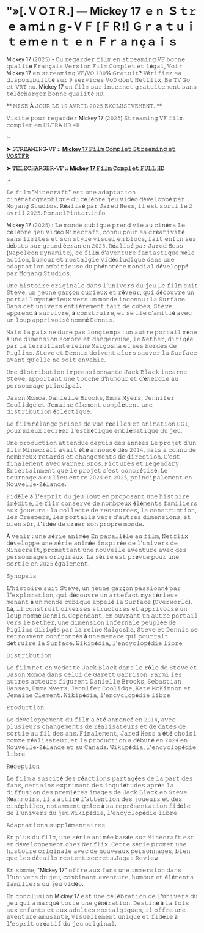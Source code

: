 # "»[.ＶＯ𝙸Ｒ.] — Mickey 17 ｅｎ Ｓｔ𝚛ｅａｍ𝚒ｎｇ-ＶＦ [ＦＲ!] Ｇｒａｔｕｉｔｅｍｅｎｔ ｅｎ Ｆｒａｎçａｉｓ
Mickey 17 (𝟸𝟶𝟸𝟻) - 𝙾𝚞 𝚛𝚎𝚐𝚊𝚛𝚍𝚎𝚛 𝚏𝚒𝚕𝚖 𝚎𝚗 𝚜𝚝𝚛𝚎𝚊𝚖𝚒𝚗𝚐 𝚅𝙵 𝚋𝚘𝚗𝚗𝚎 𝚚𝚞𝚊𝚕𝚒𝚝é 𝙵𝚛𝚊𝚗ç𝚊𝚒𝚜 𝚅𝚎𝚛𝚜𝚒𝚘𝚗 𝙵𝚒𝚕𝚖 𝙲𝚘𝚖𝚙𝚕𝚎𝚝 𝚎𝚝 𝚕é𝚐𝚊𝚕, 𝚅𝚘𝚒𝚛 Mickey 17 𝚎𝚗 𝚜𝚝𝚛𝚎𝚊𝚖𝚒𝚗𝚐 𝚅𝙵/𝚅𝙾 𝟷𝟶𝟶% 𝙶𝚛𝚊𝚝𝚞𝚒𝚝? 𝚅é𝚛𝚒𝚏𝚒𝚎𝚣 𝚜𝚊 𝚍𝚒𝚜𝚙𝚘𝚗𝚒𝚋𝚒𝚕𝚒𝚝é 𝚜𝚞𝚛 𝟿 𝚜𝚎𝚛𝚟𝚒𝚌𝚎𝚜 𝚅𝚘𝙳 𝚍𝚘𝚗𝚝 𝙽𝚎𝚝𝚏𝚕𝚒𝚡, 𝙱𝚎 𝚃𝚅 𝙶𝚘 𝚎𝚝 𝚅𝚁𝚃 𝚗𝚞. Mickey 17 𝚞𝚗 𝚏𝚒𝚕𝚖 𝚜𝚞𝚛 𝚒𝚗𝚝𝚎𝚛𝚗𝚎𝚝 𝚐𝚛𝚊𝚝𝚞𝚒𝚝𝚎𝚖𝚎𝚗𝚝 𝚜𝚊𝚗𝚜 𝚝é𝚕é𝚌𝚑𝚊𝚛𝚐𝚎𝚛 𝚋𝚘𝚗𝚗𝚎 𝚚𝚞𝚊𝚕𝚒𝚝é 𝙷𝙳.

** 𝙼𝙸𝚂𝙴 À 𝙹𝙾𝚄𝚁 𝙻𝙴 𝟷𝟶 𝙰𝚅𝚁𝙸𝙻 𝟸𝟶𝟸𝟻 𝙴𝚇𝙲𝙻𝚄𝚂𝙸𝚅𝙴𝙼𝙴𝙽𝚃. **

𝚅𝚒𝚜𝚒𝚝𝚎 𝚙𝚘𝚞𝚛 𝚛𝚎𝚐𝚊𝚛𝚍𝚎𝚛 Mickey 17 (𝟸𝟶𝟸𝟻) 𝚂𝚝𝚛𝚎𝚊𝚖𝚒𝚗𝚐 𝚅𝙵 𝚏𝚒𝚕𝚖 𝚌𝚘𝚖𝚙𝚕𝚎𝚝 𝚎𝚗 𝚄𝙻𝚃𝚁𝙰 𝙷𝙳 𝟺𝙺

:-

**➤ 𝚂𝚃𝚁𝙴𝙰𝙼𝙸𝙽𝙶-𝚅𝙵 :: [Mickey 17 𝙵𝚒𝚕𝚖 𝙲𝚘𝚖𝚙𝚕𝚎𝚝 𝚂𝚝𝚛𝚎𝚊𝚖𝚒𝚗𝚐 𝚎𝚝 𝚅𝙾𝚂𝚃𝙵𝚁](https://tinyurl.com/29cxfn5j)**

**➤ 𝚃𝙴𝙻𝙴𝙲𝙷𝙰𝚁𝙶𝙴𝚁-𝚅𝙵 :: [Mickey 17 𝙵𝚒𝚕𝚖 𝙲𝚘𝚖𝚙𝚕𝚎𝚝 𝙵𝚄𝙻𝙻 𝙷𝙳](https://tinyurl.com/29cxfn5j)**

:-

𝙻𝚎 𝚏𝚒𝚕𝚖 "𝙼𝚒𝚗𝚎𝚌𝚛𝚊𝚏𝚝" 𝚎𝚜𝚝 𝚞𝚗𝚎 𝚊𝚍𝚊𝚙𝚝𝚊𝚝𝚒𝚘𝚗 𝚌𝚒𝚗é𝚖𝚊𝚝𝚘𝚐𝚛𝚊𝚙𝚑𝚒𝚚𝚞𝚎 𝚍𝚞 𝚌é𝚕è𝚋𝚛𝚎 𝚓𝚎𝚞 𝚟𝚒𝚍é𝚘 𝚍é𝚟𝚎𝚕𝚘𝚙𝚙é 𝚙𝚊𝚛 𝙼𝚘𝚓𝚊𝚗𝚐 𝚂𝚝𝚞𝚍𝚒𝚘𝚜. 𝚁é𝚊𝚕𝚒𝚜é 𝚙𝚊𝚛 𝙹𝚊𝚛𝚎𝚍 𝙷𝚎𝚜𝚜, 𝚒𝚕 𝚎𝚜𝚝 𝚜𝚘𝚛𝚝𝚒 𝚕𝚎 𝟸 𝚊𝚟𝚛𝚒𝚕 𝟸𝟶𝟸𝟻. ​𝙿𝚘𝚗𝚜𝚎𝚕𝙿𝚒𝚗𝚝𝚊𝚛.𝚒𝚗𝚏𝚘

Mickey 17 (𝟸𝟶𝟸𝟻) : 𝙻𝚎 𝚖𝚘𝚗𝚍𝚎 𝚌𝚞𝚋𝚒𝚚𝚞𝚎 𝚙𝚛𝚎𝚗𝚍 𝚟𝚒𝚎 𝚊𝚞 𝚌𝚒𝚗é𝚖𝚊 𝙻𝚎 𝚌é𝚕è𝚋𝚛𝚎 𝚓𝚎𝚞 𝚟𝚒𝚍é𝚘 𝙼𝚒𝚗𝚎𝚌𝚛𝚊𝚏𝚝, 𝚌𝚘𝚗𝚗𝚞 𝚙𝚘𝚞𝚛 𝚜𝚊 𝚌𝚛é𝚊𝚝𝚒𝚟𝚒𝚝é 𝚜𝚊𝚗𝚜 𝚕𝚒𝚖𝚒𝚝𝚎𝚜 𝚎𝚝 𝚜𝚘𝚗 𝚜𝚝𝚢𝚕𝚎 𝚟𝚒𝚜𝚞𝚎𝚕 𝚎𝚗 𝚋𝚕𝚘𝚌𝚜, 𝚏𝚊𝚒𝚝 𝚎𝚗𝚏𝚒𝚗 𝚜𝚎𝚜 𝚍é𝚋𝚞𝚝𝚜 𝚜𝚞𝚛 𝚐𝚛𝚊𝚗𝚍 é𝚌𝚛𝚊𝚗 𝚎𝚗 𝟸𝟶𝟸𝟻. 𝚁é𝚊𝚕𝚒𝚜é 𝚙𝚊𝚛 𝙹𝚊𝚛𝚎𝚍 𝙷𝚎𝚜𝚜 (𝙽𝚊𝚙𝚘𝚕𝚎𝚘𝚗 𝙳𝚢𝚗𝚊𝚖𝚒𝚝𝚎), 𝚌𝚎 𝚏𝚒𝚕𝚖 𝚍’𝚊𝚟𝚎𝚗𝚝𝚞𝚛𝚎 𝚏𝚊𝚗𝚝𝚊𝚜𝚝𝚒𝚚𝚞𝚎 𝚖ê𝚕𝚎 𝚊𝚌𝚝𝚒𝚘𝚗, 𝚑𝚞𝚖𝚘𝚞𝚛 𝚎𝚝 𝚗𝚘𝚜𝚝𝚊𝚕𝚐𝚒𝚎 𝚟𝚒𝚍é𝚘𝚕𝚞𝚍𝚒𝚚𝚞𝚎 𝚍𝚊𝚗𝚜 𝚞𝚗𝚎 𝚊𝚍𝚊𝚙𝚝𝚊𝚝𝚒𝚘𝚗 𝚊𝚖𝚋𝚒𝚝𝚒𝚎𝚞𝚜𝚎 𝚍𝚞 𝚙𝚑é𝚗𝚘𝚖è𝚗𝚎 𝚖𝚘𝚗𝚍𝚒𝚊𝚕 𝚍é𝚟𝚎𝚕𝚘𝚙𝚙é 𝚙𝚊𝚛 𝙼𝚘𝚓𝚊𝚗𝚐 𝚂𝚝𝚞𝚍𝚒𝚘𝚜.

𝚄𝚗𝚎 𝚑𝚒𝚜𝚝𝚘𝚒𝚛𝚎 𝚘𝚛𝚒𝚐𝚒𝚗𝚊𝚕𝚎 𝚍𝚊𝚗𝚜 𝚕’𝚞𝚗𝚒𝚟𝚎𝚛𝚜 𝚍𝚞 𝚓𝚎𝚞 𝙻𝚎 𝚏𝚒𝚕𝚖 𝚜𝚞𝚒𝚝 𝚂𝚝𝚎𝚟𝚎, 𝚞𝚗 𝚓𝚎𝚞𝚗𝚎 𝚐𝚊𝚛ç𝚘𝚗 𝚌𝚞𝚛𝚒𝚎𝚞𝚡 𝚎𝚝 𝚛ê𝚟𝚎𝚞𝚛, 𝚚𝚞𝚒 𝚍é𝚌𝚘𝚞𝚟𝚛𝚎 𝚞𝚗 𝚙𝚘𝚛𝚝𝚊𝚒𝚕 𝚖𝚢𝚜𝚝é𝚛𝚒𝚎𝚞𝚡 𝚟𝚎𝚛𝚜 𝚞𝚗 𝚖𝚘𝚗𝚍𝚎 𝚒𝚗𝚌𝚘𝚗𝚗𝚞 : 𝚕𝚊 𝚂𝚞𝚛𝚏𝚊𝚌𝚎. 𝙳𝚊𝚗𝚜 𝚌𝚎𝚝 𝚞𝚗𝚒𝚟𝚎𝚛𝚜 𝚎𝚗𝚝𝚒è𝚛𝚎𝚖𝚎𝚗𝚝 𝚏𝚊𝚒𝚝 𝚍𝚎 𝚌𝚞𝚋𝚎𝚜, 𝚂𝚝𝚎𝚟𝚎 𝚊𝚙𝚙𝚛𝚎𝚗𝚍 à 𝚜𝚞𝚛𝚟𝚒𝚟𝚛𝚎, à 𝚌𝚘𝚗𝚜𝚝𝚛𝚞𝚒𝚛𝚎, 𝚎𝚝 𝚜𝚎 𝚕𝚒𝚎 𝚍’𝚊𝚖𝚒𝚝𝚒é 𝚊𝚟𝚎𝚌 𝚞𝚗 𝚕𝚘𝚞𝚙 𝚊𝚙𝚙𝚛𝚒𝚟𝚘𝚒𝚜é 𝚗𝚘𝚖𝚖é 𝙳𝚎𝚗𝚗𝚒𝚜.

𝙼𝚊𝚒𝚜 𝚕𝚊 𝚙𝚊𝚒𝚡 𝚗𝚎 𝚍𝚞𝚛𝚎 𝚙𝚊𝚜 𝚕𝚘𝚗𝚐𝚝𝚎𝚖𝚙𝚜 : 𝚞𝚗 𝚊𝚞𝚝𝚛𝚎 𝚙𝚘𝚛𝚝𝚊𝚒𝚕 𝚖è𝚗𝚎 à 𝚞𝚗𝚎 𝚍𝚒𝚖𝚎𝚗𝚜𝚒𝚘𝚗 𝚜𝚘𝚖𝚋𝚛𝚎 𝚎𝚝 𝚍𝚊𝚗𝚐𝚎𝚛𝚎𝚞𝚜𝚎, 𝚕𝚎 𝙽𝚎𝚝𝚑𝚎𝚛, 𝚍𝚒𝚛𝚒𝚐é𝚎 𝚙𝚊𝚛 𝚕𝚊 𝚝𝚎𝚛𝚛𝚒𝚏𝚒𝚊𝚗𝚝𝚎 𝚛𝚎𝚒𝚗𝚎 𝙼𝚊𝚕𝚐𝚘𝚜𝚑𝚊 𝚎𝚝 𝚜𝚎𝚜 𝚑𝚘𝚛𝚍𝚎𝚜 𝚍𝚎 𝙿𝚒𝚐𝚕𝚒𝚗𝚜. 𝚂𝚝𝚎𝚟𝚎 𝚎𝚝 𝙳𝚎𝚗𝚗𝚒𝚜 𝚍𝚘𝚒𝚟𝚎𝚗𝚝 𝚊𝚕𝚘𝚛𝚜 𝚜𝚊𝚞𝚟𝚎𝚛 𝚕𝚊 𝚂𝚞𝚛𝚏𝚊𝚌𝚎 𝚊𝚟𝚊𝚗𝚝 𝚚𝚞’𝚎𝚕𝚕𝚎 𝚗𝚎 𝚜𝚘𝚒𝚝 𝚎𝚗𝚟𝚊𝚑𝚒𝚎.

𝚄𝚗𝚎 𝚍𝚒𝚜𝚝𝚛𝚒𝚋𝚞𝚝𝚒𝚘𝚗 𝚒𝚖𝚙𝚛𝚎𝚜𝚜𝚒𝚘𝚗𝚗𝚊𝚗𝚝𝚎 𝙹𝚊𝚌𝚔 𝙱𝚕𝚊𝚌𝚔 𝚒𝚗𝚌𝚊𝚛𝚗𝚎 𝚂𝚝𝚎𝚟𝚎, 𝚊𝚙𝚙𝚘𝚛𝚝𝚊𝚗𝚝 𝚞𝚗𝚎 𝚝𝚘𝚞𝚌𝚑𝚎 𝚍’𝚑𝚞𝚖𝚘𝚞𝚛 𝚎𝚝 𝚍’é𝚗𝚎𝚛𝚐𝚒𝚎 𝚊𝚞 𝚙𝚎𝚛𝚜𝚘𝚗𝚗𝚊𝚐𝚎 𝚙𝚛𝚒𝚗𝚌𝚒𝚙𝚊𝚕.

𝙹𝚊𝚜𝚘𝚗 𝙼𝚘𝚖𝚘𝚊, 𝙳𝚊𝚗𝚒𝚎𝚕𝚕𝚎 𝙱𝚛𝚘𝚘𝚔𝚜, 𝙴𝚖𝚖𝚊 𝙼𝚢𝚎𝚛𝚜, 𝙹𝚎𝚗𝚗𝚒𝚏𝚎𝚛 𝙲𝚘𝚘𝚕𝚒𝚍𝚐𝚎 𝚎𝚝 𝙹𝚎𝚖𝚊𝚒𝚗𝚎 𝙲𝚕𝚎𝚖𝚎𝚗𝚝 𝚌𝚘𝚖𝚙𝚕è𝚝𝚎𝚗𝚝 𝚞𝚗𝚎 𝚍𝚒𝚜𝚝𝚛𝚒𝚋𝚞𝚝𝚒𝚘𝚗 é𝚌𝚕𝚎𝚌𝚝𝚒𝚚𝚞𝚎.

𝙻𝚎 𝚏𝚒𝚕𝚖 𝚖é𝚕𝚊𝚗𝚐𝚎 𝚙𝚛𝚒𝚜𝚎𝚜 𝚍𝚎 𝚟𝚞𝚎 𝚛é𝚎𝚕𝚕𝚎𝚜 𝚎𝚝 𝚊𝚗𝚒𝚖𝚊𝚝𝚒𝚘𝚗 𝙲𝙶𝙸, 𝚙𝚘𝚞𝚛 𝚖𝚒𝚎𝚞𝚡 𝚛𝚎𝚌𝚛é𝚎𝚛 𝚕’𝚎𝚜𝚝𝚑é𝚝𝚒𝚚𝚞𝚎 𝚎𝚖𝚋𝚕é𝚖𝚊𝚝𝚒𝚚𝚞𝚎 𝚍𝚞 𝚓𝚎𝚞.

𝚄𝚗𝚎 𝚙𝚛𝚘𝚍𝚞𝚌𝚝𝚒𝚘𝚗 𝚊𝚝𝚝𝚎𝚗𝚍𝚞𝚎 𝚍𝚎𝚙𝚞𝚒𝚜 𝚍𝚎𝚜 𝚊𝚗𝚗é𝚎𝚜 𝙻𝚎 𝚙𝚛𝚘𝚓𝚎𝚝 𝚍’𝚞𝚗 𝚏𝚒𝚕𝚖 𝙼𝚒𝚗𝚎𝚌𝚛𝚊𝚏𝚝 𝚊𝚟𝚊𝚒𝚝 é𝚝é 𝚊𝚗𝚗𝚘𝚗𝚌é 𝚍è𝚜 𝟸𝟶𝟷𝟺, 𝚖𝚊𝚒𝚜 𝚊 𝚌𝚘𝚗𝚗𝚞 𝚍𝚎 𝚗𝚘𝚖𝚋𝚛𝚎𝚞𝚡 𝚛𝚎𝚝𝚊𝚛𝚍𝚜 𝚎𝚝 𝚌𝚑𝚊𝚗𝚐𝚎𝚖𝚎𝚗𝚝𝚜 𝚍𝚎 𝚍𝚒𝚛𝚎𝚌𝚝𝚒𝚘𝚗. 𝙲’𝚎𝚜𝚝 𝚏𝚒𝚗𝚊𝚕𝚎𝚖𝚎𝚗𝚝 𝚊𝚟𝚎𝚌 𝚆𝚊𝚛𝚗𝚎𝚛 𝙱𝚛𝚘𝚜. 𝙿𝚒𝚌𝚝𝚞𝚛𝚎𝚜 𝚎𝚝 𝙻𝚎𝚐𝚎𝚗𝚍𝚊𝚛𝚢 𝙴𝚗𝚝𝚎𝚛𝚝𝚊𝚒𝚗𝚖𝚎𝚗𝚝 𝚚𝚞𝚎 𝚕𝚎 𝚙𝚛𝚘𝚓𝚎𝚝 𝚜’𝚎𝚜𝚝 𝚌𝚘𝚗𝚌𝚛é𝚝𝚒𝚜é. 𝙻𝚎 𝚝𝚘𝚞𝚛𝚗𝚊𝚐𝚎 𝚊 𝚎𝚞 𝚕𝚒𝚎𝚞 𝚎𝚗𝚝𝚛𝚎 𝟸𝟶𝟸𝟺 𝚎𝚝 𝟸𝟶𝟸𝟻, 𝚙𝚛𝚒𝚗𝚌𝚒𝚙𝚊𝚕𝚎𝚖𝚎𝚗𝚝 𝚎𝚗 𝙽𝚘𝚞𝚟𝚎𝚕𝚕𝚎-𝚉é𝚕𝚊𝚗𝚍𝚎.

𝙵𝚒𝚍è𝚕𝚎 à 𝚕’𝚎𝚜𝚙𝚛𝚒𝚝 𝚍𝚞 𝚓𝚎𝚞 𝚃𝚘𝚞𝚝 𝚎𝚗 𝚙𝚛𝚘𝚙𝚘𝚜𝚊𝚗𝚝 𝚞𝚗𝚎 𝚑𝚒𝚜𝚝𝚘𝚒𝚛𝚎 𝚒𝚗é𝚍𝚒𝚝𝚎, 𝚕𝚎 𝚏𝚒𝚕𝚖 𝚌𝚘𝚗𝚜𝚎𝚛𝚟𝚎 𝚍𝚎 𝚗𝚘𝚖𝚋𝚛𝚎𝚞𝚡 é𝚕é𝚖𝚎𝚗𝚝𝚜 𝚏𝚊𝚖𝚒𝚕𝚒𝚎𝚛𝚜 𝚊𝚞𝚡 𝚓𝚘𝚞𝚎𝚞𝚛𝚜 : 𝚕𝚊 𝚌𝚘𝚕𝚕𝚎𝚌𝚝𝚎 𝚍𝚎 𝚛𝚎𝚜𝚜𝚘𝚞𝚛𝚌𝚎𝚜, 𝚕𝚊 𝚌𝚘𝚗𝚜𝚝𝚛𝚞𝚌𝚝𝚒𝚘𝚗, 𝚕𝚎𝚜 𝙲𝚛𝚎𝚎𝚙𝚎𝚛𝚜, 𝚕𝚎𝚜 𝚙𝚘𝚛𝚝𝚊𝚒𝚕𝚜 𝚟𝚎𝚛𝚜 𝚍’𝚊𝚞𝚝𝚛𝚎𝚜 𝚍𝚒𝚖𝚎𝚗𝚜𝚒𝚘𝚗𝚜, 𝚎𝚝 𝚋𝚒𝚎𝚗 𝚜û𝚛, 𝚕’𝚒𝚍é𝚎 𝚍𝚎 𝚌𝚛é𝚎𝚛 𝚜𝚘𝚗 𝚙𝚛𝚘𝚙𝚛𝚎 𝚖𝚘𝚗𝚍𝚎.

À 𝚟𝚎𝚗𝚒𝚛 : 𝚞𝚗𝚎 𝚜é𝚛𝚒𝚎 𝚊𝚗𝚒𝚖é𝚎 𝙴𝚗 𝚙𝚊𝚛𝚊𝚕𝚕è𝚕𝚎 𝚊𝚞 𝚏𝚒𝚕𝚖, 𝙽𝚎𝚝𝚏𝚕𝚒𝚡 𝚍é𝚟𝚎𝚕𝚘𝚙𝚙𝚎 𝚞𝚗𝚎 𝚜é𝚛𝚒𝚎 𝚊𝚗𝚒𝚖é𝚎 𝚒𝚗𝚜𝚙𝚒𝚛é𝚎 𝚍𝚎 𝚕’𝚞𝚗𝚒𝚟𝚎𝚛𝚜 𝚍𝚎 𝙼𝚒𝚗𝚎𝚌𝚛𝚊𝚏𝚝, 𝚙𝚛𝚘𝚖𝚎𝚝𝚝𝚊𝚗𝚝 𝚞𝚗𝚎 𝚗𝚘𝚞𝚟𝚎𝚕𝚕𝚎 𝚊𝚟𝚎𝚗𝚝𝚞𝚛𝚎 𝚊𝚟𝚎𝚌 𝚍𝚎𝚜 𝚙𝚎𝚛𝚜𝚘𝚗𝚗𝚊𝚐𝚎𝚜 𝚘𝚛𝚒𝚐𝚒𝚗𝚊𝚞𝚡. 𝙻𝚊 𝚜é𝚛𝚒𝚎 𝚎𝚜𝚝 𝚙𝚛é𝚟𝚞𝚎 𝚙𝚘𝚞𝚛 𝚞𝚗𝚎 𝚜𝚘𝚛𝚝𝚒𝚎 𝚎𝚗 𝟸𝟶𝟸𝟻 é𝚐𝚊𝚕𝚎𝚖𝚎𝚗𝚝.

𝚂𝚢𝚗𝚘𝚙𝚜𝚒𝚜

𝙻'𝚑𝚒𝚜𝚝𝚘𝚒𝚛𝚎 𝚜𝚞𝚒𝚝 𝚂𝚝𝚎𝚟𝚎, 𝚞𝚗 𝚓𝚎𝚞𝚗𝚎 𝚐𝚊𝚛ç𝚘𝚗 𝚙𝚊𝚜𝚜𝚒𝚘𝚗𝚗é 𝚙𝚊𝚛 𝚕'𝚎𝚡𝚙𝚕𝚘𝚛𝚊𝚝𝚒𝚘𝚗, 𝚚𝚞𝚒 𝚍é𝚌𝚘𝚞𝚟𝚛𝚎 𝚞𝚗 𝚊𝚛𝚝𝚎𝚏𝚊𝚌𝚝 𝚖𝚢𝚜𝚝é𝚛𝚒𝚎𝚞𝚡 𝚖𝚎𝚗𝚊𝚗𝚝 à 𝚞𝚗 𝚖𝚘𝚗𝚍𝚎 𝚌𝚞𝚋𝚒𝚚𝚞𝚎 𝚊𝚙𝚙𝚎𝚕é 𝚕𝚊 𝚂𝚞𝚛𝚏𝚊𝚌𝚎 (𝙾𝚟𝚎𝚛𝚠𝚘𝚛𝚕𝚍). 𝙻à, 𝚒𝚕 𝚌𝚘𝚗𝚜𝚝𝚛𝚞𝚒𝚝 𝚍𝚒𝚟𝚎𝚛𝚜𝚎𝚜 𝚜𝚝𝚛𝚞𝚌𝚝𝚞𝚛𝚎𝚜 𝚎𝚝 𝚊𝚙𝚙𝚛𝚒𝚟𝚘𝚒𝚜𝚎 𝚞𝚗 𝚕𝚘𝚞𝚙 𝚗𝚘𝚖𝚖é 𝙳𝚎𝚗𝚗𝚒𝚜. 𝙲𝚎𝚙𝚎𝚗𝚍𝚊𝚗𝚝, 𝚎𝚗 𝚘𝚞𝚟𝚛𝚊𝚗𝚝 𝚞𝚗 𝚊𝚞𝚝𝚛𝚎 𝚙𝚘𝚛𝚝𝚊𝚒𝚕 𝚟𝚎𝚛𝚜 𝚕𝚎 𝙽𝚎𝚝𝚑𝚎𝚛, 𝚞𝚗𝚎 𝚍𝚒𝚖𝚎𝚗𝚜𝚒𝚘𝚗 𝚒𝚗𝚏𝚎𝚛𝚗𝚊𝚕𝚎 𝚙𝚎𝚞𝚙𝚕é𝚎 𝚍𝚎 𝙿𝚒𝚐𝚕𝚒𝚗𝚜 𝚍𝚒𝚛𝚒𝚐é𝚜 𝚙𝚊𝚛 𝚕𝚊 𝚛𝚎𝚒𝚗𝚎 𝙼𝚊𝚕𝚐𝚘𝚜𝚑𝚊, 𝚂𝚝𝚎𝚟𝚎 𝚎𝚝 𝙳𝚎𝚗𝚗𝚒𝚜 𝚜𝚎 𝚛𝚎𝚝𝚛𝚘𝚞𝚟𝚎𝚗𝚝 𝚌𝚘𝚗𝚏𝚛𝚘𝚗𝚝é𝚜 à 𝚞𝚗𝚎 𝚖𝚎𝚗𝚊𝚌𝚎 𝚚𝚞𝚒 𝚙𝚘𝚞𝚛𝚛𝚊𝚒𝚝 𝚍é𝚝𝚛𝚞𝚒𝚛𝚎 𝚕𝚊 𝚂𝚞𝚛𝚏𝚊𝚌𝚎. ​𝚆𝚒𝚔𝚒𝚙é𝚍𝚒𝚊, 𝚕'𝚎𝚗𝚌𝚢𝚌𝚕𝚘𝚙é𝚍𝚒𝚎 𝚕𝚒𝚋𝚛𝚎

𝙳𝚒𝚜𝚝𝚛𝚒𝚋𝚞𝚝𝚒𝚘𝚗

𝙻𝚎 𝚏𝚒𝚕𝚖 𝚖𝚎𝚝 𝚎𝚗 𝚟𝚎𝚍𝚎𝚝𝚝𝚎 𝙹𝚊𝚌𝚔 𝙱𝚕𝚊𝚌𝚔 𝚍𝚊𝚗𝚜 𝚕𝚎 𝚛ô𝚕𝚎 𝚍𝚎 𝚂𝚝𝚎𝚟𝚎 𝚎𝚝 𝙹𝚊𝚜𝚘𝚗 𝙼𝚘𝚖𝚘𝚊 𝚍𝚊𝚗𝚜 𝚌𝚎𝚕𝚞𝚒 𝚍𝚎 𝙶𝚊𝚛𝚎𝚝𝚝 𝙶𝚊𝚛𝚛𝚒𝚜𝚘𝚗. 𝙿𝚊𝚛𝚖𝚒 𝚕𝚎𝚜 𝚊𝚞𝚝𝚛𝚎𝚜 𝚊𝚌𝚝𝚎𝚞𝚛𝚜 𝚏𝚒𝚐𝚞𝚛𝚎𝚗𝚝 𝙳𝚊𝚗𝚒𝚎𝚕𝚕𝚎 𝙱𝚛𝚘𝚘𝚔𝚜, 𝚂𝚎𝚋𝚊𝚜𝚝𝚒𝚊𝚗 𝙷𝚊𝚗𝚜𝚎𝚗, 𝙴𝚖𝚖𝚊 𝙼𝚢𝚎𝚛𝚜, 𝙹𝚎𝚗𝚗𝚒𝚏𝚎𝚛 𝙲𝚘𝚘𝚕𝚒𝚍𝚐𝚎, 𝙺𝚊𝚝𝚎 𝙼𝚌𝙺𝚒𝚗𝚗𝚘𝚗 𝚎𝚝 𝙹𝚎𝚖𝚊𝚒𝚗𝚎 𝙲𝚕𝚎𝚖𝚎𝚗𝚝. ​𝚆𝚒𝚔𝚒𝚙é𝚍𝚒𝚊, 𝚕'𝚎𝚗𝚌𝚢𝚌𝚕𝚘𝚙é𝚍𝚒𝚎 𝚕𝚒𝚋𝚛𝚎

𝙿𝚛𝚘𝚍𝚞𝚌𝚝𝚒𝚘𝚗

𝙻𝚎 𝚍é𝚟𝚎𝚕𝚘𝚙𝚙𝚎𝚖𝚎𝚗𝚝 𝚍𝚞 𝚏𝚒𝚕𝚖 𝚊 é𝚝é 𝚊𝚗𝚗𝚘𝚗𝚌é 𝚎𝚗 𝟸𝟶𝟷𝟺, 𝚊𝚟𝚎𝚌 𝚙𝚕𝚞𝚜𝚒𝚎𝚞𝚛𝚜 𝚌𝚑𝚊𝚗𝚐𝚎𝚖𝚎𝚗𝚝𝚜 𝚍𝚎 𝚛é𝚊𝚕𝚒𝚜𝚊𝚝𝚎𝚞𝚛𝚜 𝚎𝚝 𝚍𝚎 𝚍𝚊𝚝𝚎𝚜 𝚍𝚎 𝚜𝚘𝚛𝚝𝚒𝚎 𝚊𝚞 𝚏𝚒𝚕 𝚍𝚎𝚜 𝚊𝚗𝚜. 𝙵𝚒𝚗𝚊𝚕𝚎𝚖𝚎𝚗𝚝, 𝙹𝚊𝚛𝚎𝚍 𝙷𝚎𝚜𝚜 𝚊 é𝚝é 𝚌𝚑𝚘𝚒𝚜𝚒 𝚌𝚘𝚖𝚖𝚎 𝚛é𝚊𝚕𝚒𝚜𝚊𝚝𝚎𝚞𝚛, 𝚎𝚝 𝚕𝚊 𝚙𝚛𝚘𝚍𝚞𝚌𝚝𝚒𝚘𝚗 𝚊 𝚍é𝚋𝚞𝚝é 𝚎𝚗 𝟸𝟶𝟸𝟺 𝚎𝚗 𝙽𝚘𝚞𝚟𝚎𝚕𝚕𝚎-𝚉é𝚕𝚊𝚗𝚍𝚎 𝚎𝚝 𝚊𝚞 𝙲𝚊𝚗𝚊𝚍𝚊. ​𝚆𝚒𝚔𝚒𝚙é𝚍𝚒𝚊, 𝚕'𝚎𝚗𝚌𝚢𝚌𝚕𝚘𝚙é𝚍𝚒𝚎 𝚕𝚒𝚋𝚛𝚎

𝚁é𝚌𝚎𝚙𝚝𝚒𝚘𝚗

𝙻𝚎 𝚏𝚒𝚕𝚖 𝚊 𝚜𝚞𝚜𝚌𝚒𝚝é 𝚍𝚎𝚜 𝚛é𝚊𝚌𝚝𝚒𝚘𝚗𝚜 𝚙𝚊𝚛𝚝𝚊𝚐é𝚎𝚜 𝚍𝚎 𝚕𝚊 𝚙𝚊𝚛𝚝 𝚍𝚎𝚜 𝚏𝚊𝚗𝚜, 𝚌𝚎𝚛𝚝𝚊𝚒𝚗𝚜 𝚎𝚡𝚙𝚛𝚒𝚖𝚊𝚗𝚝 𝚍𝚎𝚜 𝚒𝚗𝚚𝚞𝚒é𝚝𝚞𝚍𝚎𝚜 𝚊𝚙𝚛è𝚜 𝚕𝚊 𝚍𝚒𝚏𝚏𝚞𝚜𝚒𝚘𝚗 𝚍𝚎𝚜 𝚙𝚛𝚎𝚖𝚒è𝚛𝚎𝚜 𝚒𝚖𝚊𝚐𝚎𝚜 𝚍𝚎 𝙹𝚊𝚌𝚔 𝙱𝚕𝚊𝚌𝚔 𝚎𝚗 𝚂𝚝𝚎𝚟𝚎. 𝙽é𝚊𝚗𝚖𝚘𝚒𝚗𝚜, 𝚒𝚕 𝚊 𝚊𝚝𝚝𝚒𝚛é 𝚕'𝚊𝚝𝚝𝚎𝚗𝚝𝚒𝚘𝚗 𝚍𝚎𝚜 𝚓𝚘𝚞𝚎𝚞𝚛𝚜 𝚎𝚝 𝚍𝚎𝚜 𝚌𝚒𝚗é𝚙𝚑𝚒𝚕𝚎𝚜, 𝚗𝚘𝚝𝚊𝚖𝚖𝚎𝚗𝚝 𝚐𝚛â𝚌𝚎 à 𝚜𝚊 𝚛𝚎𝚙𝚛é𝚜𝚎𝚗𝚝𝚊𝚝𝚒𝚘𝚗 𝚏𝚒𝚍è𝚕𝚎 𝚍𝚎 𝚕'𝚞𝚗𝚒𝚟𝚎𝚛𝚜 𝚍𝚞 𝚓𝚎𝚞.​𝚆𝚒𝚔𝚒𝚙é𝚍𝚒𝚊, 𝚕'𝚎𝚗𝚌𝚢𝚌𝚕𝚘𝚙é𝚍𝚒𝚎 𝚕𝚒𝚋𝚛𝚎

𝙰𝚍𝚊𝚙𝚝𝚊𝚝𝚒𝚘𝚗𝚜 𝚜𝚞𝚙𝚙𝚕é𝚖𝚎𝚗𝚝𝚊𝚒𝚛𝚎𝚜

𝙴𝚗 𝚙𝚕𝚞𝚜 𝚍𝚞 𝚏𝚒𝚕𝚖, 𝚞𝚗𝚎 𝚜é𝚛𝚒𝚎 𝚊𝚗𝚒𝚖é𝚎 𝚋𝚊𝚜é𝚎 𝚜𝚞𝚛 𝙼𝚒𝚗𝚎𝚌𝚛𝚊𝚏𝚝 𝚎𝚜𝚝 𝚎𝚗 𝚍é𝚟𝚎𝚕𝚘𝚙𝚙𝚎𝚖𝚎𝚗𝚝 𝚌𝚑𝚎𝚣 𝙽𝚎𝚝𝚏𝚕𝚒𝚡. 𝙲𝚎𝚝𝚝𝚎 𝚜é𝚛𝚒𝚎 𝚙𝚛𝚘𝚖𝚎𝚝 𝚞𝚗𝚎 𝚑𝚒𝚜𝚝𝚘𝚒𝚛𝚎 𝚘𝚛𝚒𝚐𝚒𝚗𝚊𝚕𝚎 𝚊𝚟𝚎𝚌 𝚍𝚎 𝚗𝚘𝚞𝚟𝚎𝚊𝚞𝚡 𝚙𝚎𝚛𝚜𝚘𝚗𝚗𝚊𝚐𝚎𝚜, 𝚋𝚒𝚎𝚗 𝚚𝚞𝚎 𝚕𝚎𝚜 𝚍é𝚝𝚊𝚒𝚕𝚜 𝚛𝚎𝚜𝚝𝚎𝚗𝚝 𝚜𝚎𝚌𝚛𝚎𝚝𝚜. ​𝙹𝚊𝚐𝚊𝚝 𝚁𝚎𝚟𝚒𝚎𝚠

𝙴𝚗 𝚜𝚘𝚖𝚖𝚎, "Mickey 17" 𝚘𝚏𝚏𝚛𝚎 𝚊𝚞𝚡 𝚏𝚊𝚗𝚜 𝚞𝚗𝚎 𝚒𝚖𝚖𝚎𝚛𝚜𝚒𝚘𝚗 𝚍𝚊𝚗𝚜 𝚕'𝚞𝚗𝚒𝚟𝚎𝚛𝚜 𝚍𝚞 𝚓𝚎𝚞, 𝚌𝚘𝚖𝚋𝚒𝚗𝚊𝚗𝚝 𝚊𝚟𝚎𝚗𝚝𝚞𝚛𝚎, 𝚑𝚞𝚖𝚘𝚞𝚛 𝚎𝚝 é𝚕é𝚖𝚎𝚗𝚝𝚜 𝚏𝚊𝚖𝚒𝚕𝚒𝚎𝚛𝚜 𝚍𝚞 𝚓𝚎𝚞 𝚟𝚒𝚍é𝚘.

𝙴𝚗 𝚌𝚘𝚗𝚌𝚕𝚞𝚜𝚒𝚘𝚗
Mickey 17 𝚎𝚜𝚝 𝚞𝚗𝚎 𝚌é𝚕é𝚋𝚛𝚊𝚝𝚒𝚘𝚗 𝚍𝚎 𝚕’𝚞𝚗𝚒𝚟𝚎𝚛𝚜 𝚍𝚞 𝚓𝚎𝚞 𝚚𝚞𝚒 𝚊 𝚖𝚊𝚛𝚚𝚞é 𝚝𝚘𝚞𝚝𝚎 𝚞𝚗𝚎 𝚐é𝚗é𝚛𝚊𝚝𝚒𝚘𝚗. 𝙳𝚎𝚜𝚝𝚒𝚗é à 𝚕𝚊 𝚏𝚘𝚒𝚜 𝚊𝚞𝚡 𝚎𝚗𝚏𝚊𝚗𝚝𝚜 𝚎𝚝 𝚊𝚞𝚡 𝚊𝚍𝚞𝚕𝚝𝚎𝚜 𝚗𝚘𝚜𝚝𝚊𝚕𝚐𝚒𝚚𝚞𝚎𝚜, 𝚒𝚕 𝚘𝚏𝚏𝚛𝚎 𝚞𝚗𝚎 𝚊𝚟𝚎𝚗𝚝𝚞𝚛𝚎 𝚊𝚖𝚞𝚜𝚊𝚗𝚝𝚎, 𝚟𝚒𝚜𝚞𝚎𝚕𝚕𝚎𝚖𝚎𝚗𝚝 𝚞𝚗𝚒𝚚𝚞𝚎 𝚎𝚝 𝚏𝚒𝚍è𝚕𝚎 à 𝚕’𝚎𝚜𝚙𝚛𝚒𝚝 𝚌𝚛é𝚊𝚝𝚒𝚏 𝚍𝚞 𝚓𝚎𝚞 𝚘𝚛𝚒𝚐𝚒𝚗𝚊𝚕.
